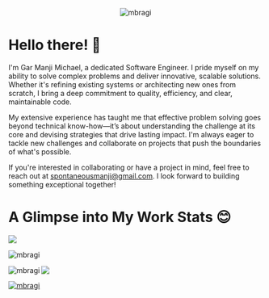<p align="center">
  <img src="https://komarev.com/ghpvc/?username=mbragi&label=Profile%20views&color=0e75b6&style=flat&theme=github_dark" alt="mbragi" />
</p>

# Hello there! 👋

I'm Gar Manji Michael, a dedicated Software Engineer. I pride myself on my ability to solve complex problems and deliver innovative, scalable solutions. Whether it's refining existing systems or architecting new ones from scratch, I bring a deep commitment to quality, efficiency, and clear, maintainable code.

My extensive experience has taught me that effective problem solving goes beyond technical know-how—it’s about understanding the challenge at its core and devising strategies that drive lasting impact. I'm always eager to tackle new challenges and collaborate on projects that push the boundaries of what's possible.

If you're interested in collaborating or have a project in mind, feel free to reach out at [spontaneousmanji@gmail.com](mailto:spontaneousmanji@gmail.com). I look forward to building something exceptional together!

# A Glimpse into My Work Stats 😊

![](http://github-profile-summary-cards.vercel.app/api/cards/profile-details?username=mbragi&theme=cobalt2)

<p>
  <img align="center" src="https://github-readme-streak-stats.herokuapp.com/?user=mbragi&theme=cobalt2" alt="mbragi" />
</p>

<p>
  <img align="left" src="http://github-profile-summary-cards.vercel.app/api/cards/most-commit-language?username=mbragi&theme=cobalt2" alt="mbragi" />
  <img align="center" src="https://github-profile-summary-cards.vercel.app/api/cards/repos-per-language?username=mbragi&theme=cobalt2" />
</p>

<p>
  <a href="https://github.com/ryo-ma/github-profile-trophy">
    <img src="https://github-profile-trophy.vercel.app/?username=mbragi&theme=github_dark" alt="mbragi" />
  </a>
</p>

<!---
MBragi/MBragi is a ✨ special ✨ repository because its README.md (this file) appears on your GitHub profile.
You can click the Preview link to take a look at your changes.
--->
